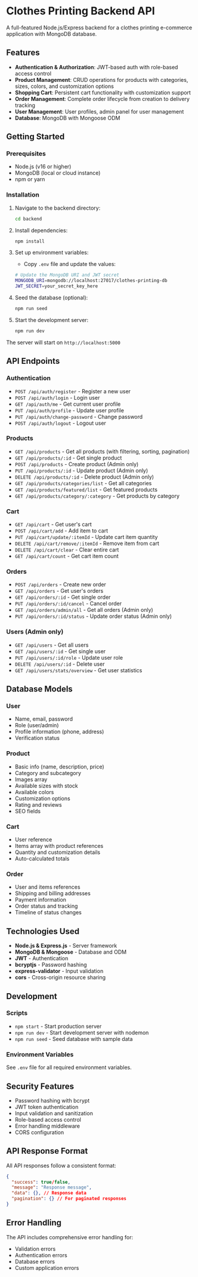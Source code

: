 # Clothes Printing Backend API

A full-featured Node.js/Express backend for a clothes printing e-commerce application with MongoDB database.

## Features

- **Authentication & Authorization**: JWT-based auth with role-based access control
- **Product Management**: CRUD operations for products with categories, sizes, colors, and customization options
- **Shopping Cart**: Persistent cart functionality with customization support
- **Order Management**: Complete order lifecycle from creation to delivery tracking
- **User Management**: User profiles, admin panel for user management
- **Database**: MongoDB with Mongoose ODM

## Getting Started

### Prerequisites

- Node.js (v16 or higher)
- MongoDB (local or cloud instance)
- npm or yarn

### Installation

1. Navigate to the backend directory:
   ```bash
   cd backend
   ```

2. Install dependencies:
   ```bash
   npm install
   ```

3. Set up environment variables:
   - Copy `.env` file and update the values:
   ```bash
   # Update the MongoDB URI and JWT secret
   MONGODB_URI=mongodb://localhost:27017/clothes-printing-db
   JWT_SECRET=your_secret_key_here
   ```

4. Seed the database (optional):
   ```bash
   npm run seed
   ```

5. Start the development server:
   ```bash
   npm run dev
   ```

The server will start on `http://localhost:5000`

## API Endpoints

### Authentication
- `POST /api/auth/register` - Register a new user
- `POST /api/auth/login` - Login user
- `GET /api/auth/me` - Get current user profile
- `PUT /api/auth/profile` - Update user profile
- `PUT /api/auth/change-password` - Change password
- `POST /api/auth/logout` - Logout user

### Products
- `GET /api/products` - Get all products (with filtering, sorting, pagination)
- `GET /api/products/:id` - Get single product
- `POST /api/products` - Create product (Admin only)
- `PUT /api/products/:id` - Update product (Admin only)
- `DELETE /api/products/:id` - Delete product (Admin only)
- `GET /api/products/categories/list` - Get all categories
- `GET /api/products/featured/list` - Get featured products
- `GET /api/products/category/:category` - Get products by category

### Cart
- `GET /api/cart` - Get user's cart
- `POST /api/cart/add` - Add item to cart
- `PUT /api/cart/update/:itemId` - Update cart item quantity
- `DELETE /api/cart/remove/:itemId` - Remove item from cart
- `DELETE /api/cart/clear` - Clear entire cart
- `GET /api/cart/count` - Get cart item count

### Orders
- `POST /api/orders` - Create new order
- `GET /api/orders` - Get user's orders
- `GET /api/orders/:id` - Get single order
- `PUT /api/orders/:id/cancel` - Cancel order
- `GET /api/orders/admin/all` - Get all orders (Admin only)
- `PUT /api/orders/:id/status` - Update order status (Admin only)

### Users (Admin only)
- `GET /api/users` - Get all users
- `GET /api/users/:id` - Get single user
- `PUT /api/users/:id/role` - Update user role
- `DELETE /api/users/:id` - Delete user
- `GET /api/users/stats/overview` - Get user statistics

## Database Models

### User
- Name, email, password
- Role (user/admin)
- Profile information (phone, address)
- Verification status

### Product
- Basic info (name, description, price)
- Category and subcategory
- Images array
- Available sizes with stock
- Available colors
- Customization options
- Rating and reviews
- SEO fields

### Cart
- User reference
- Items array with product references
- Quantity and customization details
- Auto-calculated totals

### Order
- User and items references
- Shipping and billing addresses
- Payment information
- Order status and tracking
- Timeline of status changes

## Technologies Used

- **Node.js & Express.js** - Server framework
- **MongoDB & Mongoose** - Database and ODM
- **JWT** - Authentication
- **bcryptjs** - Password hashing
- **express-validator** - Input validation
- **cors** - Cross-origin resource sharing

## Development

### Scripts
- `npm start` - Start production server
- `npm run dev` - Start development server with nodemon
- `npm run seed` - Seed database with sample data

### Environment Variables
See `.env` file for all required environment variables.

## Security Features

- Password hashing with bcrypt
- JWT token authentication
- Input validation and sanitization
- Role-based access control
- Error handling middleware
- CORS configuration

## API Response Format

All API responses follow a consistent format:

```json
{
  "success": true/false,
  "message": "Response message",
  "data": {}, // Response data
  "pagination": {} // For paginated responses
}
```

## Error Handling

The API includes comprehensive error handling for:
- Validation errors
- Authentication errors
- Database errors
- Custom application errors
